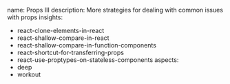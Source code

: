 name: Props III
description: More strategies for dealing with common issues with props
insights:
  - react-clone-elements-in-react
  - react-shallow-compare-in-react
  - react-shallow-compare-in-function-components
  - react-shortcut-for-transferring-props
  - react-use-proptypes-on-stateless-components
aspects:
  - deep
  - workout
 
